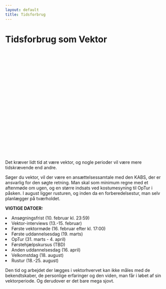 ```yaml
---
layout: default
title: Tidsforbrug
---
```


<h1>Tidsforbrug som Vektor</h1>

<div id="poster-image" style="height: 335px; background-image: url('/static/img/tidsforbrugSommer23.gif');">
</div>

<p>
Det kræver lidt tid at være vektor, og nogle perioder vil være mere tidskrævende end andre.
</p>

<p>
Søger du vektor, vil der være en ansættelsessamtale med den KABS, der er ansvarlig for den søgte retning.  Man skal som minimum regne med et aftenmøde om ugen, og en større indsats ved kostumesyning til OpTur i påsken. I august ligger rusturen, og inden da en forberedelsestur, man selv planlægger på tværholdet.
</p>

<p>
<b>VIGTIGE DATOER:</b>
</p>

<li>Ansøgningsfrist (10. februar kl. 23:59)	        </li>
<li>Vektor-interviews (13.-15. februar)             </li>
<li>Første vektormøde (16. februar efter kl. 17:00)	</li>
<li>Første uddannelsesdag (19. marts)				</li>
<li>OpTur (31. marts - 4. april)					</li>
<li>Førstehjælpskursus (TBD)						</li>
<li>Anden uddannelsesdag (16. april)				</li>
<li>Velkomstdag (18. august)						</li>
<li>Rustur (18.-25. august)							</li>

<p>
Den tid og arbejdet der lægges i vektorhvervet kan ikke måles med de bekendtskaber, de personlige erfaringer og den viden, man får i løbet af sin vektorperiode. Og derudover er det bare mega sjovt.
</p>


<!-- OLD (W2022)
<p>
Det kræver lidt tid at være vektor. Nogle perioder er mere tidskrævende end andre. 
Man skal minimum regne med et aftenmøde om ugen og en større indsats ved kostumesyning op til OPtur i påsken.
I august er der rustur, og forinden en forberedelsestur, som man, som tværhold, selv er herre over at få planlagt.
</p>

<p>
Søger du som vektor, vil der være ansættelsessamtale med den KABS, som er ansvarlig for din ønskede retning.
</p>

<p>
<b>VIGTIGE DATOER:</b>
</p>

<li>Første Vektormøde (27. oktober efter 17:00)</li>
<li>Første uddannelsesdag (13. november)</li>
<li>vOP-tur (18. - 20. november)</li>
<li>Førstehjælp (8. januar)</li>
<li>Anden uddannelsesdag (14. januar)</li>
<li>Deltage på introdagen (24. januar)</li>
<li>Deltage på rustur i uge 4 (Dvs. ingen PF skitur 😢)</li>

<p>
Den tid og det arbejde der lægges i vektorhvervet, kan slet ikke måles med de bekendtskaber, den personlige erfaring samt viden, man får i løbet af sin vektorperiode. Udover at det bare er mega sjovt.
</p>
-->